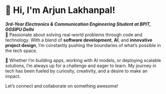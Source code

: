 # 👋 Hi, I'm **Arjun Lakhanpal**!

**_3rd-Year Electronics & Communication Engineering Student at BPIT, GGSIPU Delhi_**  
🎯 Passionate about solving real-world problems through code and technology. With a blend of **software development**, **AI**, and **innovative project design**, I’m constantly pushing the boundaries of what’s possible in the tech space.  

🚀 Whether I’m building apps, working with AI models, or deploying scalable solutions, I’m always up for a challenge and eager to learn. My journey in tech has been fueled by curiosity, creativity, and a desire to make an impact.

Let’s connect and collaborate on something awesome!
